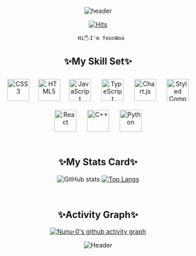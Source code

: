<div align="center">

  ![header](https://capsule-render.vercel.app/api?type=waving&theme=buefy&height=100&section=header&text=Nunu-0%20Github&fontSize=50&fontColor=60369C&animation=fadeIn&fontAlignY=60)
  
  [![Hits](https://hits.seeyoufarm.com/api/count/incr/badge.svg?url=https%3A%2F%2Fgithub.com%2FNunu-0&count_bg=%23B677FF&title_bg=%232F365F&icon=&icon_color=%2331383F&title=hits&edge_flat=false)](https://hits.seeyoufarm.com)

  ```
    Hi🖐️I'm YeonWoo
  ```
  
  ## ✨My Skill Set✨

  <div align="center"><a href="https://www.w3schools.com/css/" target="_blank"><img style="margin: 10px" src="https://profilinator.rishav.dev/skills-assets/css3-original-wordmark.svg" alt="CSS3" height="50" /></a><a href="https://en.wikipedia.org/wiki/HTML5" target="_blank"><img style="margin: 10px" src="https://profilinator.rishav.dev/skills-assets/html5-original-wordmark.svg" alt="HTML5" height="50" /></a><a href="https://www.javascript.com/" target="_blank"><img style="margin: 10px" src="https://profilinator.rishav.dev/skills-assets/javascript-original.svg" alt="JavaScript" height="50" /></a>  <a href="https://www.typescriptlang.org/" target="_blank"><img style="margin: 10px" src="https://profilinator.rishav.dev/skills-assets/typescript-original.svg" alt="TypeScript" height="50" /></a>  <a href="https://www.chartjs.org/" target="_blank"><img style="margin: 10px" src="https://profilinator.rishav.dev/skills-assets/logo-title.svg" alt="Chart.js" height="50" /></a>  <a href="https://styled-components.com/" target="_blank"><img style="margin: 10px" src="https://profilinator.rishav.dev/skills-assets/styled-components.png" alt="Styled Components" height="50" /></a>  <a href="https://reactjs.org/" target="_blank"><img style="margin: 10px" src="https://profilinator.rishav.dev/skills-assets/react-original-wordmark.svg" alt="React" height="50" /></a>  <a href="https://www.cplusplus.com/" target="_blank"><img style="margin: 10px" src="https://profilinator.rishav.dev/skills-assets/cplusplus-original.svg" alt="C++" height="50" /></a>  <a href="https://www.python.org/" target="_blank"><img style="margin: 10px" src="https://profilinator.rishav.dev/skills-assets/python-original.svg" alt="Python" height="50" /></a>  </div>

  </br>
  
  ## ✨My Stats Card✨

  ![GitHub stats](https://github-readme-stats.vercel.app/api?username=Nunu-0&show_icons=true&theme=buefy) [![Top Langs](https://github-readme-stats.vercel.app/api/top-langs/?username=Nunu-0&theme=buefy&layout=compact&langs_count=8)](https://github.com/anuraghazra/github-readme-stats)
  
  </br>
  
  ## ✨Activity Graph✨
    
  [![Nunu-0's github activity graph](https://github-readme-activity-graph.cyclic.app/graph?username=Nunu-0&hide_title=true&bg_color=fffff&line=E1D3F2&point=60369C&radius=16)](https://github.com/Nunu-0/github-readme-activity-graph)
  
  ![Header](https://capsule-render.vercel.app/api?type=waving&theme=buefy&height=80&section=footer)
</div>
